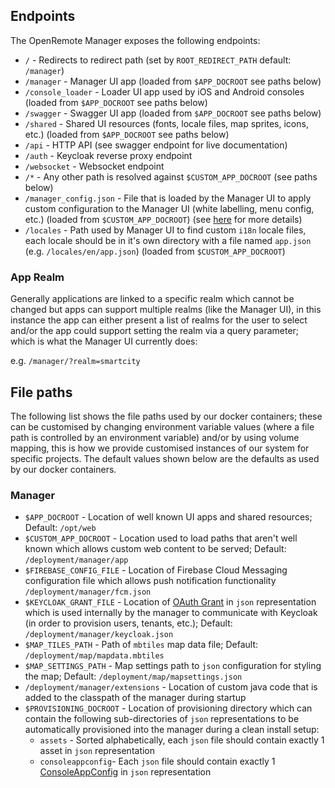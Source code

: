 
## Endpoints

The OpenRemote Manager exposes the following endpoints:

* `/` - Redirects to redirect path (set by `ROOT_REDIRECT_PATH` default: `/manager`)
* `/manager` - Manager UI app (loaded from `$APP_DOCROOT` see paths below)
* `/console_loader` - Loader UI app used by iOS and Android consoles (loaded from `$APP_DOCROOT` see paths below)
* `/swagger` - Swagger UI app (loaded from `$APP_DOCROOT` see paths below)
* `/shared` - Shared UI resources (fonts, locale files, map sprites, icons, etc.) (loaded from `$APP_DOCROOT` see paths below)
* `/api` - HTTP API (see swagger endpoint for live documentation)
* `/auth` - Keycloak reverse proxy endpoint
* `/websocket` - Websocket endpoint
* `/*` - Any other path is resolved against `$CUSTOM_APP_DOCROOT` (see paths below)
* `/manager_config.json` - File that is loaded by the Manager UI to apply custom configuration to the Manager UI (white labelling, menu config, etc.)  (loaded from `$CUSTOM_APP_DOCROOT`) (see [here](./User-Guide%3A-Custom-deployment#configuration-of-the-manager-ui) for more details)
* `/locales` - Path used by Manager UI to find custom `i18n` locale files, each locale should be in it's own directory with a file named `app.json` (e.g. `/locales/en/app.json`) (loaded from `$CUSTOM_APP_DOCROOT`)

### App Realm
Generally applications are linked to a specific realm which cannot be changed but apps can support multiple realms (like the Manager UI), in this instance the app can either present a list of realms for the user to select and/or the app could support setting the realm via a query parameter; which is what the Manager UI currently does:

e.g.  `/manager/?realm=smartcity`

## File paths

The following list shows the file paths used by our docker containers; these can be customised by changing environment variable values (where a file path is controlled by an environment variable) and/or by using volume mapping, this is how we provide customised instances of our system for specific projects. The default values shown below are the defaults as used by our docker containers.

### Manager

* `$APP_DOCROOT` - Location of well known UI apps and shared resources; Default: `/opt/web`
* `$CUSTOM_APP_DOCROOT` - Location used to load paths that aren't well known which allows custom web content to be served; Default: `/deployment/manager/app`
* `$FIREBASE_CONFIG_FILE` - Location of Firebase Cloud Messaging configuration file which allows push notification functionality `/deployment/manager/fcm.json`
* `$KEYCLOAK_GRANT_FILE` - Location of [OAuth Grant](https://github.com/openremote/openremote/blob/master/model/src/main/java/org/openremote/model/auth/OAuthGrant.java) in `json` representation which is used internally by the manager to communicate with Keycloak (in order to provision users, tenants, etc.); Default: `/deployment/manager/keycloak.json`
* `$MAP_TILES_PATH` - Path of `mbtiles` map data file; Default: `/deployment/map/mapdata.mbtiles`
* `$MAP_SETTINGS_PATH` - Map settings path to `json` configuration for styling the map; Default: `/deployment/map/mapsettings.json`
* `/deployment/manager/extensions` - Location of custom java code that is added to the classpath of the manager during startup
* `$PROVISIONING_DOCROOT` - Location of provisioning directory which can contain the following sub-directories of `json` representations to be automatically provisioned into the manager during a clean install setup:
  * `assets` - Sorted alphabetically, each `json` file should contain exactly 1 asset in `json` representation
  * `consoleappconfig`- Each `json` file should contain exactly 1 [ConsoleAppConfig](https://github.com/openremote/openremote/blob/master/model/src/main/java/org/openremote/model/apps/ConsoleAppConfig.java) in `json` representation